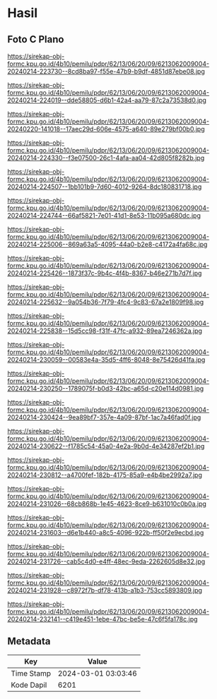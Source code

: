 # Hasil

## Foto C Plano

https://sirekap-obj-formc.kpu.go.id/4b10/pemilu/pdpr/62/13/06/20/09/6213062009004-20240214-223730--8cd8ba97-f55e-47b9-b9df-4851d87ebe08.jpg

https://sirekap-obj-formc.kpu.go.id/4b10/pemilu/pdpr/62/13/06/20/09/6213062009004-20240214-224019--dde58805-d6b1-42a4-aa79-87c2a73538d0.jpg

https://sirekap-obj-formc.kpu.go.id/4b10/pemilu/pdpr/62/13/06/20/09/6213062009004-20240220-141018--17aec29d-606e-4575-a640-89e279bf00b0.jpg

https://sirekap-obj-formc.kpu.go.id/4b10/pemilu/pdpr/62/13/06/20/09/6213062009004-20240214-224330--f3e07500-26c1-4afa-aa04-42d805f8282b.jpg

https://sirekap-obj-formc.kpu.go.id/4b10/pemilu/pdpr/62/13/06/20/09/6213062009004-20240214-224507--1bb101b9-7d60-4012-9264-8dc180831718.jpg

https://sirekap-obj-formc.kpu.go.id/4b10/pemilu/pdpr/62/13/06/20/09/6213062009004-20240214-224744--66af5821-7e01-41d1-8e53-11b095a680dc.jpg

https://sirekap-obj-formc.kpu.go.id/4b10/pemilu/pdpr/62/13/06/20/09/6213062009004-20240214-225006--869a63a5-4095-44a0-b2e8-c4172a4fa68c.jpg

https://sirekap-obj-formc.kpu.go.id/4b10/pemilu/pdpr/62/13/06/20/09/6213062009004-20240214-225426--1873f37c-9b4c-4f4b-8367-b46e271b7d7f.jpg

https://sirekap-obj-formc.kpu.go.id/4b10/pemilu/pdpr/62/13/06/20/09/6213062009004-20240214-225632--9a054b36-7f79-4fc4-9c83-67a2e1809f98.jpg

https://sirekap-obj-formc.kpu.go.id/4b10/pemilu/pdpr/62/13/06/20/09/6213062009004-20240214-225838--15d5cc98-f31f-47fc-a932-89ea7246362a.jpg

https://sirekap-obj-formc.kpu.go.id/4b10/pemilu/pdpr/62/13/06/20/09/6213062009004-20240214-230059--00583e4a-35d5-4ff6-8048-8e75426d41fa.jpg

https://sirekap-obj-formc.kpu.go.id/4b10/pemilu/pdpr/62/13/06/20/09/6213062009004-20240214-230250--1789075f-b0d3-42bc-a65d-c20e114d0981.jpg

https://sirekap-obj-formc.kpu.go.id/4b10/pemilu/pdpr/62/13/06/20/09/6213062009004-20240214-230424--9ea89bf7-357e-4a09-87bf-1ac7a46fad0f.jpg

https://sirekap-obj-formc.kpu.go.id/4b10/pemilu/pdpr/62/13/06/20/09/6213062009004-20240214-230622--f1785c54-45a0-4e2a-9b0d-4e34287ef2b1.jpg

https://sirekap-obj-formc.kpu.go.id/4b10/pemilu/pdpr/62/13/06/20/09/6213062009004-20240214-230812--a4700fef-182b-4175-85a9-e4b4be2992a7.jpg

https://sirekap-obj-formc.kpu.go.id/4b10/pemilu/pdpr/62/13/06/20/09/6213062009004-20240214-231026--68cb868b-1e45-4623-8ce9-b631010c0b0a.jpg

https://sirekap-obj-formc.kpu.go.id/4b10/pemilu/pdpr/62/13/06/20/09/6213062009004-20240214-231603--d6e1b440-a8c5-4096-922b-ff50f2e9ecbd.jpg

https://sirekap-obj-formc.kpu.go.id/4b10/pemilu/pdpr/62/13/06/20/09/6213062009004-20240214-231726--cab5c4d0-e4ff-48ec-9eda-2262605d8e32.jpg

https://sirekap-obj-formc.kpu.go.id/4b10/pemilu/pdpr/62/13/06/20/09/6213062009004-20240214-231928--c8972f7b-df78-413b-a1b3-753cc5893809.jpg

https://sirekap-obj-formc.kpu.go.id/4b10/pemilu/pdpr/62/13/06/20/09/6213062009004-20240214-232141--c419e451-1ebe-47bc-be5e-47c6f5fa178c.jpg


## Metadata

| Key        | Value               |
| ---------- | ------------------- |
| Time Stamp | 2024-03-01 03:03:46 |
| Kode Dapil | 6201                |



